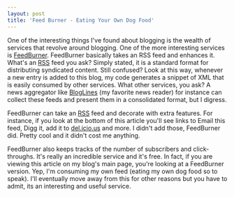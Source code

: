 ```yaml
---
layout: post  
title: 'Feed Burner - Eating Your Own Dog Food'
---
```

One of the interesting things I've found about blogging is the wealth of services that revolve around blogging. One of the more interesting services is [FeedBurner](http://feedburner.com/). FeedBurner basically takes an RSS feed and enhances it. What's an [RSS](http://en.wikipedia.org/wiki/RSS_(file_format)) feed you ask? Simply stated, it is a standard format for distributing syndicated content. Still confused? Look at this way, whenever a new entry is added to this blog, my code generates a snippet of XML that is easily consumed by other services. What other services, you ask? A news aggregator like [BlogLines](http://bloglines.com/) (my favorite news reader) for instance can collect these feeds and present them in a consolidated format, but I digress.  
  
FeedBurner can take an [RSS](http://en.wikipedia.org/wiki/RSS_(file_format)) feed and decorate with extra features. For instance, if you look at the bottom of this article you'll see links to Email this feed, Digg it, add it to [del.icio.us](http://del.icio.us/) and more. I didn't add those, FeedBurner did. Pretty cool and it didn't cost me anything.  
  
FeedBurner also keeps tracks of the number of subscribers and click-throughs. It's really an incredible service and it's free. In fact, if you are viewing this article on my blog's main page, you're looking at a FeedBurner version. Yep, I'm consuming my own feed (eating my own dog food so to speak). I'll eventually move away from this for other reasons but you have to admit, its an interesting and useful service.  

